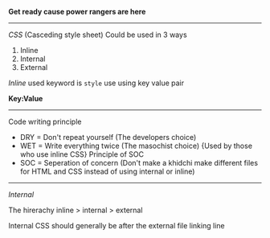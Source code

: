 **Get ready cause power rangers are here**

---------------------------------------------------------------------------------------------------------------

*CSS* (Casceding style sheet)
Could be used in 3 ways

1. Inline
2. Internal
3. External

*Inline*
used keyword is `style`
use using key value pair

**Key:Value**

----------------
Code writing principle
* DRY = Don't repeat yourself (The developers choice)
* WET = Write everything twice (The masochist choice) {Used by those who use inline CSS}
Principle of SOC
* SOC = Seperation of concern (Don't make a khidchi make different files for HTML and CSS instead of using internal or inline)
----------------

*Internal*


The hirerachy
inline > internal > external


Internal CSS should generally be after the external file linking line

